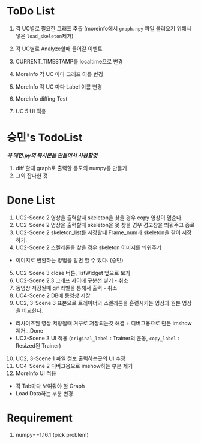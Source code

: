 # ToDo List
1. 각 UC별로 필요한 그래프 추출 (moreinfo에서 `graph.npy` 파일 불러오기 위해서 넣은 `load_skeleton`제거)
2. 각 UC별로 Analyze할때 들어갈 이벤트
3. CURRENT_TIMESTAMP를 localtime으로 변경

4. MoreInfo 각 UC 마다 그래프 이름 변경
5. MoreInfo 각 UC 마다 Label 이름 변경
6. MoreInfo diffing Test
7. UC 5 UI 적용


# 승민's TodoList
***꼭 메인.py의 복사본을 만들어서 사용할것***
1. diff 할때 graph로 출력할 용도의 numpy를 만들기
2. 그외 잡다한 것

# Done List
1. UC2-Scene 2 영상을 출력할때 skeleton을 찾을 경우 copy 영상이 멈춘다.
2. UC2-Scene 2 영상을 출력할때 skeleton을 못 찾을 경우 경고창을 띄워주고 종료
3. UC2-Scene 2 skeleton_list를 저장할때 Frame_num과 skeleton을 같이 저장하기.
4. UC2-Scene 2 스켈레톤을 찾을 경우 skeleton 이미지를 띄워주기
  + 이미지로 변환하는 방법을 알면 할 수 있다. (승민)
5. UC2-Scene 3 close 버튼, listWidget 옆으로 보기
6. UC2-Scene 2,3 그래프 사이에 구분선 넣기 - 취소
7. 동영상 저장될때 gif 라벨을 통해서 출력 - 취소
8. UC4-Scene 2 DB에 동영상 저장
9. UC2, 3-Scene 3 표본으로 트레이너의 스켈레톤을 훈련시키는 영상과 원본 영상을 비교한다.
  + 리사이즈된 영상 저장될때 거꾸로 저장되는것 해결 + 디버그용으로 만든 imshow제거...Done
  + UC3-Scene 3 UI 적용 (`original_label` : Trainer의 운동, `copy_label` : Resized된 Trainer)
10. UC2, 3-Scene 1 파일 정보 출력하는곳의 UI 수정
11. UC4-Scene 2 디버그용으로 imshow하는 부분 제거
12. MoreInfo UI 적용
  + 각 Tab마다 보여줘야 할 Graph
  + Load Data하는 부분 변경

# Requirement
1. numpy==1.16.1 (pick problem)
